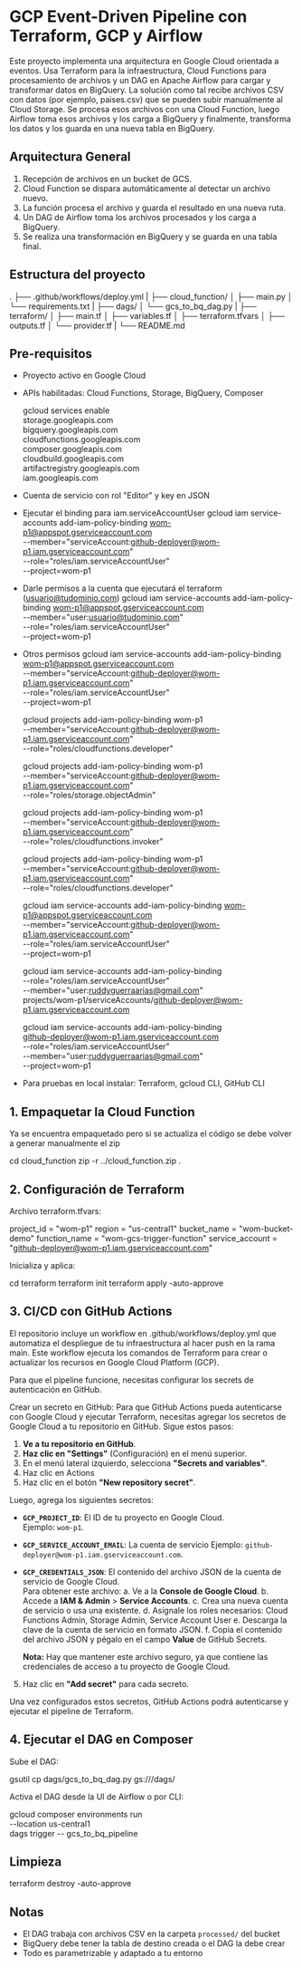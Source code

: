 
# GCP Event-Driven Pipeline con Terraform, GCP y Airflow

Este proyecto implementa una arquitectura en Google Cloud orientada a eventos. Usa Terraform para la infraestructura, Cloud Functions para procesamiento de archivos y un DAG en Apache Airflow para cargar y transformar datos en BigQuery.
La solución como tal recibe archivos CSV con datos (por ejemplo, paises.csv) que se pueden subir manualmente al Cloud Storage. Se procesa esos archivos con una Cloud Function, luego Airflow toma esos archivos y los carga a BigQuery y finalmente, transforma los datos y los guarda en una nueva tabla en BigQuery.

## Arquitectura General

1. Recepción de archivos en un bucket de GCS.
2. Cloud Function se dispara automáticamente al detectar un archivo nuevo.
3. La función procesa el archivo y guarda el resultado en una nueva ruta.
4. Un DAG de Airflow toma los archivos procesados y los carga a BigQuery.
5. Se realiza una transformación en BigQuery y se guarda en una tabla final.

## Estructura del proyecto

.
├── .github/workflows/deploy.yml
|
├── cloud_function/
│   ├── main.py
│   └── requirements.txt
|
├── dags/
│   └── gcs_to_bq_dag.py
|
├── terraform/
│   ├── main.tf
│   ├── variables.tf
│   ├── terraform.tfvars
│   ├── outputs.tf
│   └── provider.tf
|
└── README.md


## Pre-requisitos

- Proyecto activo en Google Cloud
- APIs habilitadas: Cloud Functions, Storage, BigQuery, Composer
    
    gcloud services enable \
        storage.googleapis.com \
        bigquery.googleapis.com \
        cloudfunctions.googleapis.com \
        composer.googleapis.com \
        cloudbuild.googleapis.com \
        artifactregistry.googleapis.com \
        iam.googleapis.com
- Cuenta de servicio con rol "Editor" y key en JSON
- Ejecutar el binding para iam.serviceAccountUser
    gcloud iam service-accounts add-iam-policy-binding wom-p1@appspot.gserviceaccount.com \
    --member="serviceAccount:github-deployer@wom-p1.iam.gserviceaccount.com" \
    --role="roles/iam.serviceAccountUser" \
    --project=wom-p1
- Darle permisos a la cuenta que ejecutará el terraform (usuario@tudominio.com)
    gcloud iam service-accounts add-iam-policy-binding wom-p1@appspot.gserviceaccount.com \
    --member="user:usuario@tudominio.com" \
    --role="roles/iam.serviceAccountUser" \
    --project=wom-p1
- Otros permisos
    gcloud iam service-accounts add-iam-policy-binding wom-p1@appspot.gserviceaccount.com \
    --member="serviceAccount:github-deployer@wom-p1.iam.gserviceaccount.com" \
    --role="roles/iam.serviceAccountUser" \
    --project=wom-p1

    gcloud projects add-iam-policy-binding wom-p1 \
    --member="serviceAccount:github-deployer@wom-p1.iam.gserviceaccount.com" \
    --role="roles/cloudfunctions.developer"

    gcloud projects add-iam-policy-binding wom-p1 \
    --member="serviceAccount:github-deployer@wom-p1.iam.gserviceaccount.com" \
    --role="roles/storage.objectAdmin"

    gcloud projects add-iam-policy-binding wom-p1 \
    --member="serviceAccount:github-deployer@wom-p1.iam.gserviceaccount.com" \
    --role="roles/cloudfunctions.invoker"

    gcloud projects add-iam-policy-binding wom-p1 \
    --member="serviceAccount:github-deployer@wom-p1.iam.gserviceaccount.com" \
    --role="roles/cloudfunctions.developer"

    gcloud iam service-accounts add-iam-policy-binding wom-p1@appspot.gserviceaccount.com \
    --member="serviceAccount:github-deployer@wom-p1.iam.gserviceaccount.com" \
    --role="roles/iam.serviceAccountUser" \
    --project=wom-p1

    gcloud iam service-accounts add-iam-policy-binding \
    --role="roles/iam.serviceAccountUser" \
    --member="user:ruddyguerraarias@gmail.com" \
    projects/wom-p1/serviceAccounts/github-deployer@wom-p1.iam.gserviceaccount.com

    gcloud iam service-accounts add-iam-policy-binding \
    github-deployer@wom-p1.iam.gserviceaccount.com \
    --role="roles/iam.serviceAccountUser" \
    --member="user:ruddyguerraarias@gmail.com" \
    --project=wom-p1


- Para pruebas en local instalar: Terraform, gcloud CLI, GitHub CLI

## 1. Empaquetar la Cloud Function
Ya se encuentra empaquetado pero si se actualiza el código se debe volver a generar manualmente el zip

cd cloud_function
zip -r ../cloud_function.zip .


## 2. Configuración de Terraform

Archivo terraform.tfvars:

project_id    = "wom-p1"
region        = "us-central1"
bucket_name   = "wom-bucket-demo"
function_name = "wom-gcs-trigger-function"
service_account = "github-deployer@wom-p1.iam.gserviceaccount.com"

Inicializa y aplica:

cd terraform
terraform init
terraform apply -auto-approve

## 3. CI/CD con GitHub Actions

El repositorio incluye un workflow en .github/workflows/deploy.yml que automatiza el despliegue de tu infraestructura al hacer push en la rama main. Este workflow ejecuta los comandos de Terraform para crear o actualizar los recursos en Google Cloud Platform (GCP).

Para que el pipeline funcione, necesitas configurar los secrets de autenticación en GitHub.

Crear un secreto en GitHub: Para que GitHub Actions pueda autenticarse con Google Cloud y ejecutar Terraform, necesitas agregar los secretos de Google Cloud a tu repositorio en GitHub. Sigue estos pasos:

1. **Ve a tu repositorio en GitHub**.
2. **Haz clic en "Settings"** (Configuración) en el menú superior.
3. En el menú lateral izquierdo, selecciona **"Secrets and variables"**.
4. Haz clic en Actions
5. Haz clic en el botón **"New repository secret"**.

Luego, agrega los siguientes secretos:

- **`GCP_PROJECT_ID`**: El ID de tu proyecto en Google Cloud.  
  Ejemplo: `wom-p1`.

- **`GCP_SERVICE_ACCOUNT_EMAIL`**: La cuenta de servicio
  Ejemplo: `github-deployer@wom-p1.iam.gserviceaccount.com`.

- **`GCP_CREDENTIALS_JSON`**: El contenido del archivo JSON de la cuenta de servicio de Google Cloud.  
  Para obtener este archivo:
  a. Ve a la **Console de Google Cloud**.
  b. Accede a **IAM & Admin** > **Service Accounts**.
  c. Crea una nueva cuenta de servicio o usa una existente.
  d. Asígnale los roles necesarios: Cloud Functions Admin, Storage Admin, Service Account User
  e. Descarga la clave de la cuenta de servicio en formato JSON.
  f. Copia el contenido del archivo JSON y pégalo en el campo **Value** de GitHub Secrets.

   **Nota:** Hay que mantener este archivo seguro, ya que contiene las credenciales de acceso a tu proyecto de Google Cloud.

5. Haz clic en **"Add secret"** para cada secreto.

Una vez configurados estos secretos, GitHub Actions podrá autenticarse y ejecutar el pipeline de Terraform.

## 4. Ejecutar el DAG en Composer

Sube el DAG:

gsutil cp dags/gcs_to_bq_dag.py gs://<tu-bucket-composer>/dags/

Activa el DAG desde la UI de Airflow o por CLI:

gcloud composer environments run <tu-env> \
  --location us-central1 \
  dags trigger -- gcs_to_bq_pipeline

## Limpieza

terraform destroy -auto-approve

## Notas

- El DAG trabaja con archivos CSV en la carpeta `processed/` del bucket
- BigQuery debe tener la tabla de destino creada o el DAG la debe crear
- Todo es parametrizable y adaptado a tu entorno
